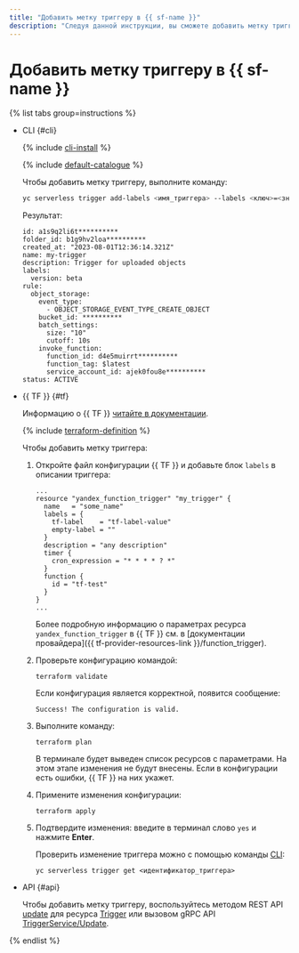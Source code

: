 ```yaml
---
title: "Добавить метку триггеру в {{ sf-name }}"
description: "Следуя данной инструкции, вы сможете добавить метку триггеру в {{ sf-name }}."
---
```


# Добавить метку триггеру в {{ sf-name }}

{% list tabs group=instructions %}

- CLI {#cli}

    {% include [cli-install](../../../_includes/cli-install.md) %}

    {% include [default-catalogue](../../../_includes/default-catalogue.md) %}

    Чтобы добавить метку триггеру, выполните команду:

    ```bash
    yc serverless trigger add-labels <имя_триггера> --labels <ключ>=<значение>
    ```

    Результат:

    ```text
    id: a1s9q2li6t**********
    folder_id: b1g9hv2loa**********
    created_at: "2023-08-01T12:36:14.321Z"
    name: my-trigger
    description: Trigger for uploaded objects
    labels:
      version: beta
    rule:
      object_storage:
        event_type:
          - OBJECT_STORAGE_EVENT_TYPE_CREATE_OBJECT
        bucket_id: **********
        batch_settings:
          size: "10"
          cutoff: 10s
        invoke_function:
          function_id: d4e5muirrt**********
          function_tag: $latest
          service_account_id: ajek0fou8e**********
    status: ACTIVE
    ```

- {{ TF }} {#tf}

  Информацию о {{ TF }} [читайте в документации](../../../tutorials/infrastructure-management/terraform-quickstart.md#install-terraform).

  {% include [terraform-definition](../../../_tutorials/terraform-definition.md) %}

  Чтобы добавить метку триггера:

  1. Откройте файл конфигурации {{ TF }} и добавьте блок `labels` в описании триггера:

     ```hcl
     ...
     resource "yandex_function_trigger" "my_trigger" {
       name   = "some_name"
	   labels = {
         tf-label    = "tf-label-value"
         empty-label = ""
       }
       description = "any description"
       timer {
         cron_expression = "* * * * ? *"
       }
       function {
         id = "tf-test"
       }
     }
     ...
     ```

     Более подробную информацию о параметрах ресурса `yandex_function_trigger` в {{ TF }} см. в [документации провайдера]({{ tf-provider-resources-link }}/function_trigger).

  1. Проверьте конфигурацию командой:

     ```
     terraform validate
     ```
     
     Если конфигурация является корректной, появится сообщение:
     
     ```
     Success! The configuration is valid.
     ```

  1. Выполните команду:

     ```
     terraform plan
     ```
  
     В терминале будет выведен список ресурсов с параметрами. На этом этапе изменения не будут внесены. Если в конфигурации есть ошибки, {{ TF }} на них укажет.

  1. Примените изменения конфигурации:

     ```
     terraform apply
     ```
     
  1. Подтвердите изменения: введите в терминал слово `yes` и нажмите **Enter**.

     Проверить изменение триггера можно с помощью команды [CLI](../../../cli/quickstart.md):

     ```
     yc serverless trigger get <идентификатор_триггера>
     ```

- API {#api}

  Чтобы добавить метку триггеру, воспользуйтесь методом REST API [update](../../triggers/api-ref/Trigger/update.md) для ресурса [Trigger](../../triggers/api-ref/Trigger/index.md) или вызовом gRPC API [TriggerService/Update](../../triggers/api-ref/grpc/trigger_service.md#Update).

{% endlist %}
